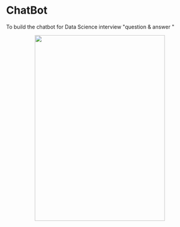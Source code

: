 # ChatBot
To build the chatbot for Data Science interview "question &amp; answer "


<p align="center"><img height = 500 width = 350 src = https://github.com/navnathsatre/ChatBot/blob/efaa4024a90a5013c37ff69b3d97bd55e2ae96b5/ChatBot_GIF.gif>
